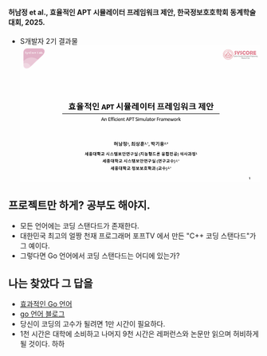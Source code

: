 #### 허남정 et al., 효율적인 APT 시뮬레이터 프레임워크 제안, 한국정보호호학회 동계학술대회, 2025.
- S개발자 2기 결과물
![발표자료](../aptFramework.png)  

## 프로젝트만 하게? 공부도 해야지.

- 모든 언어에는 코딩 스탠다드가 존재한다.
- 대한민국 최고의 얼짱 천재 프로그래머 포프TV 에서 만든 "C++ 코딩 스탠다드"가 그 예이다.
- 그렇다면 Go 언어에서 코딩 스탠다드는 어디에 있는가?

## 나는 찾았다 그 답을
- [효과적인 Go 언어](https://go.dev/doc/effective_go)
- [go 언어 블로그](https://go.dev/blog/)
- 당신이 코딩의 고수가 될려면 1만 시간이 필요하다.
- 1천 시간은 대학에 소비하고 나머지 9천 시간은 레퍼런스와 논문만 읽으며 허비하게 될 것이다. 하하

